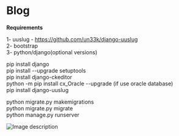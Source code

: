 # Blog

<strong>Requirements</strong>

1- uuslug - https://github.com/un33k/django-uuslug<br/>
2- bootstrap<br/>
3- python/django(optional versions)<br/>


pip install django<br/>
pip install --upgrade setuptools<br/>
pip install django-ckeditor<br/>
python -m pip install cx_Oracle --upgrade (if use oracle database)<br/>
pip install django-uuslug<br/>


python migrate.py makemigrations<br/>
python migrate.py migrate <br/>
python manage.py runserver<br/>

![Image description](https://imgur.com/CM8myMA)
